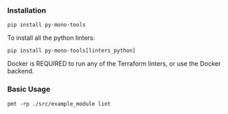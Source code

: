### Installation

`pip install py-mono-tools`

To install all the python linters:

`pip install py-mono-tools[linters_python]`

Docker is REQUIRED to run any of the Terraform linters, or use the Docker backend.

### Basic Usage
`pmt -rp ./src/example_module lint`

